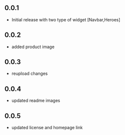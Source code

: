 ## 0.0.1

* Initial release with two type of widget [Navbar,Heroes]

## 0.0.2

* added product image

## 0.0.3

* reupload changes
  
## 0.0.4

* updated readme images

## 0.0.5

* updated license and homepage link